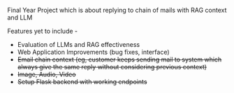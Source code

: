 Final Year Project which is about replying to chain of mails with RAG context and LLM

Features yet to include -
- Evaluation of LLMs and RAG effectiveness
- Web Application Improvements (bug fixes, interface)
- ~~Email chain context (eg, customer keeps sending mail to system which always give the same reply without considering previous context)~~
- ~~Image, Audio, Video~~
- ~~Setup Flask backend with working endpoints~~